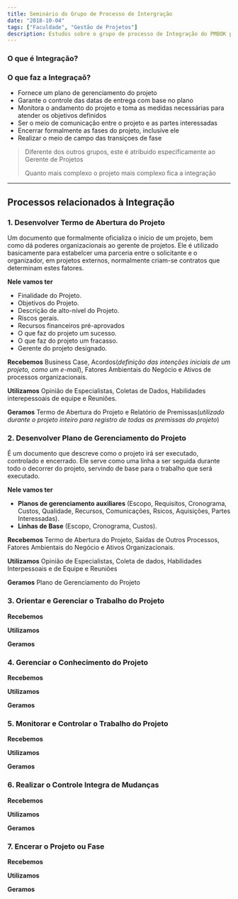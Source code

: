 ```yaml
---
title: Seminário do Grupo de Processo de Intergração
date: "2018-10-04"
tags: ["Faculdade", "Gestão de Projetos"]
description: Estudos sobre o grupo de processo de Integração do PMBOK para a apresentação do seminário de Gestão de Projetos
---
```


### O que é Integração?

### O que faz a Integraçaõ?
- Fornece um plano de gerenciamento do projeto
- Garante o controle das datas de entrega com base no plano
- Monitora o andamento do projeto e toma as medidas necessárias para atender os objetivos definidos
- Ser o meio de comunicação entre o projeto e as partes interessadas
- Encerrar formalmente as fases do projeto, inclusive ele
- Realizar o meio de campo das transiçoes de fase

> Diferente dos outros grupos, este é atribuido especificamente ao Gerente de Projetos
>
> Quanto mais complexo o projeto mais complexo fica a integração

---

## Processos relacionados à Integração
### **1. Desenvolver Termo de Abertura do Projeto**
Um documento que formalmente oficializa o início de um projeto, bem como dá poderes organizacionais ao gerente de projetos.
Ele é utilizado basicamente para estabelcer uma parceria entre o solicitante e o organizador, em projetos externos, normalmente criam-se contratos que determinam estes fatores.

**Nele vamos ter**
- Finalidade do Projeto.
- Objetivos do Projeto.
- Descrição de alto-nível do Projeto.
- Riscos gerais.
- Recursos financeiros pré-aprovados
- O que faz do projeto um sucesso.
- O que faz do projeto um fracasso.
- Gerente do projeto designado.

**Recebemos**
Business Case, Acordos(*definição das intenções iniciais de um projeto, como um e-mail*), Fatores Ambientais do Negócio e Ativos de processos organizacionais.

**Utilizamos** 
Opinião de Especialistas, Coletas de Dados, Habilidades interepessoais de equipe e Reuniões.

**Geramos** 
Termo de Abertura do Projeto e Relatório de Premissas(*utilizado durante o projeto inteiro para registro de todas as premissas do projeto*)

### 2. Desenvolver Plano de Gerenciamento do Projeto
É um documento que descreve como o projeto irá ser executado, controlado e encerrado.
Ele serve como uma linha a ser seguida durante todo o decorrer do projeto, servindo de base para o trabalho que será executado.

**Nele vamos ter**
- **Planos de gerenciamento auxiliares** (Escopo, Requisitos, Cronograma, Custos, Qualidade, Recursos, Comunicações, Rsicos, Aquisições, Partes Interessadas).
- **Linhas de Base** (Escopo, Cronograma, Custos).

**Recebemos**
Termo de Abertura do Projeto, Saídas de Outros Processos, Fatores Ambientais do Negócio e Ativos Organizacionais.

**Utilizamos** 
Opinião de Especialistas, Coleta de dados, Habilidades Interpessoais e de Equipe e Reuniões

**Geramos** 
Plano de Gerenciamento do Projeto

### 3. Orientar e Gerenciar o Trabalho do Projeto

**Recebemos**

**Utilizamos** 

**Geramos** 

### 4. Gerenciar o Conhecimento do Projeto

**Recebemos**

**Utilizamos** 

**Geramos** 

### 5. Monitorar e Controlar o Trabalho do Projeto

**Recebemos**

**Utilizamos** 

**Geramos** 

### 6. Realizar o Controle Integra de Mudanças

**Recebemos**

**Utilizamos** 

**Geramos** 

### 7. Encerar o Projeto ou Fase

**Recebemos**

**Utilizamos** 

**Geramos** 

